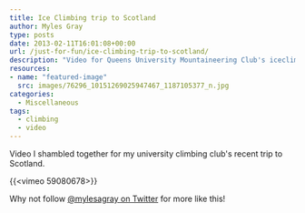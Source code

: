 ```yaml
---
title: Ice Climbing trip to Scotland
author: Myles Gray
type: posts
date: 2013-02-11T16:01:08+00:00
url: /just-for-fun/ice-climbing-trip-to-scotland/
description: "Video for Queens University Mountaineering Club's iceclimbing trip to Fort William, Scotland"
resources:
- name: "featured-image"
  src: images/76296_10151269025947467_1187105377_n.jpg
categories:
  - Miscellaneous
tags:
  - climbing
  - video
---
```


Video I shambled together for my university climbing club's recent trip to Scotland.

{{<vimeo 59080678>}}

Why not follow [@mylesagray on Twitter][1] for more like this!

 [1]: https://twitter.com/mylesagray
